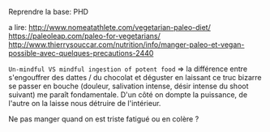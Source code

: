 
Reprendre la base: PHD

a lire:
http://www.nomeatathlete.com/vegetarian-paleo-diet/
https://paleoleap.com/paleo-for-vegetarians/
http://www.thierrysouccar.com/nutrition/info/manger-paleo-et-vegan-possible-avec-quelques-precautions-2440

`Un-mindful VS mindful ingestion of potent food` => la différence entre s'engouffrer des dattes / du chocolat et déguster en laissant ce truc bizarre se passer en bouche (douleur, salivation intense, désir intense du shoot suivant) me paraît fondamentale. D'un côté on dompte la puissance, de l'autre on la laisse nous détruire de l'intérieur.

Ne pas manger quand on est triste fatigué ou en colère ? 

